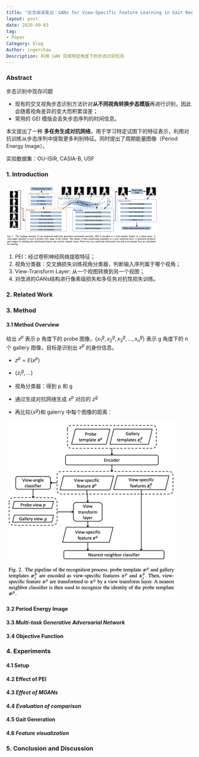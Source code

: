 ```yaml
---
title: "论文阅读笔记：GANs for View-Specific Feature Learning in Gait Recognition"
layout: post
date: 2020-09-03
tag: 
- Paper
Category: blog
Author: ingerchao
Description: 利用 GAN 完成特定角度下的步态识别任务
---
```


### Abstract

步态识别中现存问题

- 现有的交叉视角步态识别方法针对**从不同视角转换步态模版**再进行识别，因此会随着视角差异的变大而积累误差；
- 常用的 GEI 模版会丢失步态序列的时间信息。

本文提出了一种 **多任务生成对抗网络**，用于学习特定试图下的特征表示，利用对抗训练从步态序列中提取更多判别特征。同时提出了周期能量图像（Period Energy Image）。

实验数据集：OU-ISIR, CASIA-B, USF

### 1. Introduction

<img src="./../assets/images/paper/903-gan-gait-recognition.png" alt="gan-gait-recognition" style="zoom:40%;" />

1. PEI：经过卷积神经网络提取特征；
2. 视角分类器：交叉熵损失训练视角分类器，判断输入序列属于哪个视角；
3. View-Transform Layer: 从一个视图转换到另一个视图；
4. 对改进的GANs结构进行像素级损失和多任务对抗性损失训练。

### 2. Related Work

### 3. Method

#### 3.1 Method Overview

给出 $x^p$ 表示 p 角度下的 probe 图像，$\{x_1^g, x_2^g, x_3^g, ..., x_n^g\}$ 表示 g 角度下的 n 个 gallery 图像，目标是识别出  $x^p$ 的身份信息。

- $z^p = E(x^p)$
- $\{ z^g_i, ... \}$

- 视角分类器：得到 p 和 g
-  通过生成对抗网络生成 $x^p$ 对应的 $z^g$
- 再比较$\{ x^g \}$和 galerry 中每个图像的距离：

<img src="./../assets/images/paper/method-gan-gait.png" alt="mathod-gait-gan" style="zoom:50%;" />

#### 3.2 Period Energy Image

#### 3.3 *Multi-task Generative Adversarial Network*

#### 3.4 Objective Function

### 4. Experiments

#### 4.1 Setup

#### 4.2 Effect of PEI

#### 4.3 *Effect of MGANs*

#### 4.4 *Evaluation of comparison*

#### 4.5 Gait Generation

#### 4.6 *Feature visualization*

### 5. Conclusion and Discussion

